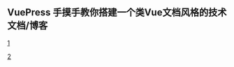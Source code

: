 ## VuePress 手摸手教你搭建一个类Vue文档风格的技术文档/博客
[1](https://segmentfault.com/a/1190000016333850)

[2](https://www.cnblogs.com/softidea/p/10084946.html)
